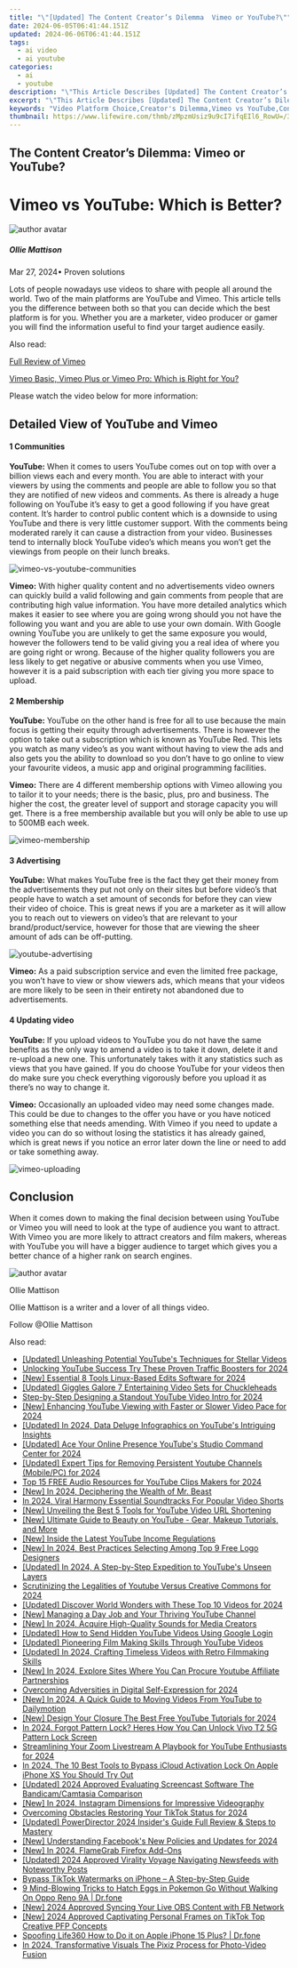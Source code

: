```yaml
---
title: "\"[Updated] The Content Creator’s Dilemma  Vimeo or YouTube?\""
date: 2024-06-05T06:41:44.151Z
updated: 2024-06-06T06:41:44.151Z
tags:
  - ai video
  - ai youtube
categories:
  - ai
  - youtube
description: "\"This Article Describes [Updated] The Content Creator’s Dilemma: Vimeo or YouTube?\""
excerpt: "\"This Article Describes [Updated] The Content Creator’s Dilemma: Vimeo or YouTube?\""
keywords: "Video Platform Choice,Creator's Dilemma,Vimeo vs YouTube,Content Marketing,Streaming Strategy,Online Video Trends,Digital Publishing Decisions"
thumbnail: https://www.lifewire.com/thmb/zMpzmUsiz9u9cI7ifqEIl6_RowU=/300x200/filters:no_upscale():max_bytes(150000):strip_icc()/julio-lopez-jK_oDRU_Iv4-unsplash-349bc8590cba4b83a4ea4c683f3b9f55.jpg
---
```


## The Content Creator’s Dilemma: Vimeo or YouTube?

# Vimeo vs YouTube: Which is Better?

![author avatar](https://images.wondershare.com/filmora/article-images/ollie-mattison.jpg)

##### Ollie Mattison

 Mar 27, 2024• Proven solutions

Lots of people nowadays use videos to share with people all around the world. Two of the main platforms are YouTube and Vimeo. This article tells you the difference between both so that you can decide which the best platform is for you. Whether you are a marketer, video producer or gamer you will find the information useful to find your target audience easily.

Also read:

[Full Review of Vimeo](https://tools.techidaily.com/wondershare/filmora/download/)

[Vimeo Basic, Vimeo Plus or Vimeo Pro: Which is Right for You?](https://tools.techidaily.com/wondershare/filmora/download/)

Please watch the video below for more information:

## Detailed View of YouTube and Vimeo

#### 1  Communities

**YouTube:** When it comes to users YouTube comes out on top with over a billion views each and every month. You are able to interact with your viewers by using the comments and people are able to follow you so that they are notified of new videos and comments. As there is already a huge following on YouTube it’s easy to get a good following if you have great content. It’s harder to control public content which is a downside to using YouTube and there is very little customer support. With the comments being moderated rarely it can cause a distraction from your video. Businesses tend to internally block YouTube video’s which means you won’t get the viewings from people on their lunch breaks.

![vimeo-vs-youtube-communities](https://images.wondershare.com/filmora/article-images/vimeo-vs-youtube-communities.jpg)

**Vimeo:** With higher quality content and no advertisements video owners can quickly build a valid following and gain comments from people that are contributing high value information. You have more detailed analytics which makes it easier to see where you are going wrong should you not have the following you want and you are able to use your own domain. With Google owning YouTube you are unlikely to get the same exposure you would, however the followers tend to be valid giving you a real idea of where you are going right or wrong. Because of the higher quality followers you are less likely to get negative or abusive comments when you use Vimeo, however it is a paid subscription with each tier giving you more space to upload.

#### 2  Membership

**YouTube:** YouTube on the other hand is free for all to use because the main focus is getting their equity through advertisements. There is however the option to take out a subscription which is known as YouTube Red. This lets you watch as many video’s as you want without having to view the ads and also gets you the ability to download so you don’t have to go online to view your favourite videos, a music app and original programming facilities.

**Vimeo:** There are 4 different membership options with Vimeo allowing you to tailor it to your needs; there is the basic, plus, pro and business. The higher the cost, the greater level of support and storage capacity you will get. There is a free membership available but you will only be able to use up to 500MB each week.

![vimeo-membership](https://images.wondershare.com/filmora/article-images/vimeo-membership.jpg)

#### 3  Advertising

**YouTube:** What makes YouTube free is the fact they get their money from the advertisements they put not only on their sites but before video’s that people have to watch a set amount of seconds for before they can view their video of choice. This is great news if you are a marketer as it will allow you to reach out to viewers on video’s that are relevant to your brand/product/service, however for those that are viewing the sheer amount of ads can be off-putting.

![youtube-advertising](https://images.wondershare.com/filmora/article-images/youtube-advertising.jpg)

**Vimeo:** As a paid subscription service and even the limited free package, you won’t have to view or show viewers ads, which means that your videos are more likely to be seen in their entirety not abandoned due to advertisements.

#### 4  Updating video

**YouTube:** If you upload videos to YouTube you do not have the same benefits as the only way to amend a video is to take it down, delete it and re-upload a new one. This unfortunately takes with it any statistics such as views that you have gained. If you do choose YouTube for your videos then do make sure you check everything vigorously before you upload it as there’s no way to change it.

**Vimeo:** Occasionally an uploaded video may need some changes made. This could be due to changes to the offer you have or you have noticed something else that needs amending. With Vimeo if you need to update a video you can do so without losing the statistics it has already gained, which is great news if you notice an error later down the line or need to add or take something away.

![vimeo-uploading](https://images.wondershare.com/filmora/article-images/vimeo-uploading.jpg)

## Conclusion

When it comes down to making the final decision between using YouTube or Vimeo you will need to look at the type of audience you want to attract. With Vimeo you are more likely to attract creators and film makers, whereas with YouTube you will have a bigger audience to target which gives you a better chance of a higher rank on search engines.

![author avatar](https://images.wondershare.com/filmora/article-images/ollie-mattison.jpg)

Ollie Mattison

Ollie Mattison is a writer and a lover of all things video.

Follow @Ollie Mattison

<span class="atpl-alsoreadstyle">Also read:</span>
<div><ul>
<li><a href="https://facebook-record-videos.techidaily.com/updated-unleashing-potential-youtubes-techniques-for-stellar-videos/"><u>[Updated] Unleashing Potential  YouTube's Techniques for Stellar Videos</u></a></li>
<li><a href="https://facebook-record-videos.techidaily.com/unlocking-youtube-success-try-these-proven-traffic-boosters-for-2024/"><u>Unlocking YouTube Success  Try These Proven Traffic Boosters for 2024</u></a></li>
<li><a href="https://facebook-record-videos.techidaily.com/new-essential-8-tools-linux-based-edits-software-for-2024/"><u>[New] Essential 8 Tools  Linux-Based Edits Software for 2024</u></a></li>
<li><a href="https://facebook-record-videos.techidaily.com/updated-giggles-galore-7-entertaining-video-sets-for-chuckleheads/"><u>[Updated] Giggles Galore  7 Entertaining Video Sets for Chuckleheads</u></a></li>
<li><a href="https://facebook-record-videos.techidaily.com/step-by-step-designing-a-standout-youtube-video-intro-for-2024/"><u>Step-by-Step  Designing a Standout YouTube Video Intro for 2024</u></a></li>
<li><a href="https://facebook-record-videos.techidaily.com/new-enhancing-youtube-viewing-with-faster-or-slower-video-pace-for-2024/"><u>[New] Enhancing YouTube Viewing with Faster or Slower Video Pace for 2024</u></a></li>
<li><a href="https://facebook-record-videos.techidaily.com/updated-in-2024-data-deluge-infographics-on-youtubes-intriguing-insights/"><u>[Updated] In 2024, Data Deluge  Infographics on YouTube's Intriguing Insights</u></a></li>
<li><a href="https://facebook-record-videos.techidaily.com/updated-ace-your-online-presence-youtubes-studio-command-center-for-2024/"><u>[Updated] Ace Your Online Presence  YouTube's Studio Command Center for 2024</u></a></li>
<li><a href="https://facebook-record-videos.techidaily.com/updated-expert-tips-for-removing-persistent-youtube-channels-mobilepc-for-2024/"><u>[Updated] Expert Tips for Removing Persistent Youtube Channels (Mobile/PC) for 2024</u></a></li>
<li><a href="https://facebook-record-videos.techidaily.com/top-15-free-audio-resources-for-youtube-clips-makers-for-2024/"><u>Top 15 FREE Audio Resources for YouTube Clips Makers for 2024</u></a></li>
<li><a href="https://facebook-record-videos.techidaily.com/new-in-2024-deciphering-the-wealth-of-mr-beast/"><u>[New] In 2024, Deciphering the Wealth of Mr. Beast</u></a></li>
<li><a href="https://facebook-record-videos.techidaily.com/in-2024-viral-harmony-essential-soundtracks-for-popular-video-shorts/"><u>In 2024, Viral Harmony  Essential Soundtracks For Popular Video Shorts</u></a></li>
<li><a href="https://facebook-record-videos.techidaily.com/new-unveiling-the-best-5-tools-for-youtube-video-url-shortening/"><u>[New] Unveiling the Best 5 Tools for YouTube Video URL Shortening</u></a></li>
<li><a href="https://facebook-record-videos.techidaily.com/new-ultimate-guide-to-beauty-on-youtube-gear-makeup-tutorials-and-more/"><u>[New] Ultimate Guide to Beauty on YouTube - Gear, Makeup Tutorials, and More</u></a></li>
<li><a href="https://facebook-record-videos.techidaily.com/new-inside-the-latest-youtube-income-regulations/"><u>[New] Inside the Latest YouTube Income Regulations</u></a></li>
<li><a href="https://facebook-record-videos.techidaily.com/new-in-2024-best-practices-selecting-among-top-9-free-logo-designers/"><u>[New] In 2024, Best Practices  Selecting Among Top 9 Free Logo Designers</u></a></li>
<li><a href="https://facebook-record-videos.techidaily.com/updated-in-2024-a-step-by-step-expedition-to-youtubes-unseen-layers/"><u>[Updated] In 2024, A Step-by-Step Expedition to YouTube's Unseen Layers</u></a></li>
<li><a href="https://facebook-record-videos.techidaily.com/scrutinizing-the-legalities-of-youtube-versus-creative-commons-for-2024/"><u>Scrutinizing the Legalities of Youtube Versus Creative Commons for 2024</u></a></li>
<li><a href="https://facebook-record-videos.techidaily.com/updated-discover-world-wonders-with-these-top-10-videos-for-2024/"><u>[Updated] Discover World Wonders with These Top 10 Videos for 2024</u></a></li>
<li><a href="https://facebook-record-videos.techidaily.com/new-managing-a-day-job-and-your-thriving-youtube-channel/"><u>[New] Managing a Day Job and Your Thriving YouTube Channel</u></a></li>
<li><a href="https://facebook-record-videos.techidaily.com/new-in-2024-acquire-high-quality-sounds-for-media-creators/"><u>[New] In 2024, Acquire High-Quality Sounds for Media Creators</u></a></li>
<li><a href="https://facebook-record-videos.techidaily.com/updated-how-to-send-hidden-youtube-videos-using-google-login/"><u>[Updated] How to Send Hidden YouTube Videos Using Google Login</u></a></li>
<li><a href="https://facebook-record-videos.techidaily.com/updated-pioneering-film-making-skills-through-youtube-videos/"><u>[Updated] Pioneering Film Making Skills Through YouTube Videos</u></a></li>
<li><a href="https://facebook-record-videos.techidaily.com/updated-in-2024-crafting-timeless-videos-with-retro-filmmaking-skills/"><u>[Updated] In 2024, Crafting Timeless Videos with Retro Filmmaking Skills</u></a></li>
<li><a href="https://facebook-record-videos.techidaily.com/new-in-2024-explore-sites-where-you-can-procure-youtube-affiliate-partnerships/"><u>[New] In 2024, Explore Sites Where You Can Procure Youtube Affiliate Partnerships</u></a></li>
<li><a href="https://facebook-record-videos.techidaily.com/overcoming-adversities-in-digital-self-expression-for-2024/"><u>Overcoming Adversities in Digital Self-Expression for 2024</u></a></li>
<li><a href="https://facebook-record-videos.techidaily.com/new-in-2024-a-quick-guide-to-moving-videos-from-youtube-to-dailymotion/"><u>[New] In 2024, A Quick Guide to Moving Videos From YouTube to Dailymotion</u></a></li>
<li><a href="https://facebook-record-videos.techidaily.com/new-design-your-closure-the-best-free-youtube-tutorials-for-2024/"><u>[New] Design Your Closure  The Best Free YouTube Tutorials for 2024</u></a></li>
<li><a href="https://android-unlock.techidaily.com/in-2024-forgot-pattern-lock-heres-how-you-can-unlock-vivo-t2-5g-pattern-lock-screen-by-drfone-android/"><u>In 2024, Forgot Pattern Lock? Heres How You Can Unlock Vivo T2 5G Pattern Lock Screen</u></a></li>
<li><a href="https://some-approaches.techidaily.com/streamlining-your-zoom-livestream-a-playbook-for-youtube-enthusiasts-for-2024/"><u>Streamlining Your Zoom Livestream  A Playbook for YouTube Enthusiasts for 2024</u></a></li>
<li><a href="https://activate-lock.techidaily.com/in-2024-the-10-best-tools-to-bypass-icloud-activation-lock-on-apple-iphone-xs-you-should-try-out-by-drfone-ios/"><u>In 2024, The 10 Best Tools to Bypass iCloud Activation Lock On Apple iPhone XS You Should Try Out</u></a></li>
<li><a href="https://screen-mirroring-recording.techidaily.com/updated-2024-approved-evaluating-screencast-software-the-bandicamcamtasia-comparison/"><u>[Updated] 2024 Approved  Evaluating Screencast Software  The Bandicam/Camtasia Comparison</u></a></li>
<li><a href="https://instagram-videos.techidaily.com/new-in-2024-instagram-dimensions-for-impressive-videography/"><u>[New] In 2024, Instagram Dimensions for Impressive Videography</u></a></li>
<li><a href="https://tiktok-videos.techidaily.com/overcoming-obstacles-restoring-your-tiktok-status-for-2024/"><u>Overcoming Obstacles  Restoring Your TikTok Status for 2024</u></a></li>
<li><a href="https://extra-guidance.techidaily.com/updated-powerdirector-2024-insiders-guide-full-review-and-steps-to-mastery/"><u>[Updated] PowerDirector 2024 Insider's Guide  Full Review & Steps to Mastery</u></a></li>
<li><a href="https://facebook-videos.techidaily.com/new-understanding-facebooks-new-policies-and-updates-for-2024/"><u>[New] Understanding Facebook's New Policies and Updates for 2024</u></a></li>
<li><a href="https://video-screen-grab.techidaily.com/new-in-2024-flamegrab-firefox-add-ons/"><u>[New] In 2024, FlameGrab Firefox Add-Ons</u></a></li>
<li><a href="https://facebook-videos.techidaily.com/updated-2024-approved-virality-voyage-navigating-newsfeeds-with-noteworthy-posts/"><u>[Updated] 2024 Approved  Virality Voyage  Navigating Newsfeeds with Noteworthy Posts</u></a></li>
<li><a href="https://tiktok-videos.techidaily.com/bypass-tiktok-watermarks-on-iphone-a-step-by-step-guide/"><u>Bypass TikTok Watermarks on iPhone – A Step-by-Step Guide</u></a></li>
<li><a href="https://android-pokemon-go.techidaily.com/9-mind-blowing-tricks-to-hatch-eggs-in-pokemon-go-without-walking-on-oppo-reno-9a-drfone-by-drfone-virtual-android/"><u>9 Mind-Blowing Tricks to Hatch Eggs in Pokemon Go Without Walking On Oppo Reno 9A | Dr.fone</u></a></li>
<li><a href="https://screen-recording.techidaily.com/new-2024-approved-syncing-your-live-obs-content-with-fb-network/"><u>[New] 2024 Approved  Syncing Your Live OBS Content with FB Network</u></a></li>
<li><a href="https://tiktok-videos.techidaily.com/new-2024-approved-captivating-personal-frames-on-tiktok-top-creative-pfp-concepts/"><u>[New] 2024 Approved  Captivating Personal Frames on TikTok  Top Creative PFP Concepts</u></a></li>
<li><a href="https://fake-location.techidaily.com/spoofing-life360-how-to-do-it-on-apple-iphone-15-plus-drfone-by-drfone-virtual-ios/"><u>Spoofing Life360 How to Do it on Apple iPhone 15 Plus? | Dr.fone</u></a></li>
<li><a href="https://some-guidance.techidaily.com/in-2024-transformative-visuals-the-pixiz-process-for-photo-video-fusion/"><u>In 2024, Transformative Visuals  The Pixiz Process for Photo-Video Fusion</u></a></li>
</ul></div>

<ins class="adsbygoogle"
      style="display:block"
      data-ad-client="ca-pub-7571918770474297"
      data-ad-slot="8358498916"
      data-ad-format="auto"
      data-full-width-responsive="true"></ins>